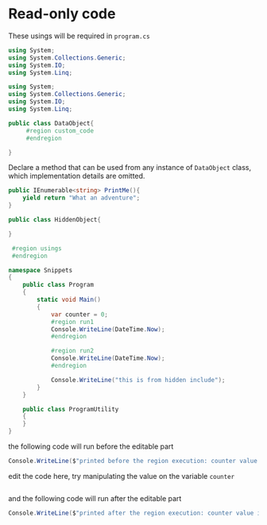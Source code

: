 # Read-only code 

These usings will be required in `program.cs`
```cs  --editable false --region usings --destination-file .\Snippets\Program.cs
using System;
using System.Collections.Generic;
using System.IO;
using System.Linq;

```
<!-- some hidden code-->
```cs --hidden --editable false
using System;
using System.Collections.Generic;
using System.IO;
using System.Linq;

public class DataObject{
     #region custom_code
     #endregion

}
```

Declare a method that can be used from any instance of `DataObject` class, which implementation details are omitted.
```cs --editable false  --region custom_code
public IEnumerable<string> PrintMe(){
    yield return "What an adventure";
}
```

<!-- Declare Utilities that are not on rendered in the page -->
```cs --editable false --hidden
public class HiddenObject{

}
```

```cs --editable false --hidden --destination-file .\Snippets\Program.cs
 #region usings
 #endregion

namespace Snippets
{
    public class Program
    {
        static void Main()
        {
            var counter = 0;
            #region run1
            Console.WriteLine(DateTime.Now);
            #endregion

            #region run2
            Console.WriteLine(DateTime.Now);
            #endregion

            Console.WriteLine("this is from hidden include");
        }        
    }

```

```cs --editable false --hidden --destination-file .\Snippets\Program.cs
    public class ProgramUtility
    {
    }
}
```

the following code will run before the editable part
```cs --editable false --destination-file .\Snippets\Program.cs --region run1
Console.WriteLine($"printed before the region execution: counter value is {counter}");
```

edit the code here, try manipulating the value on the variable `counter`
```csharp --source-file ./Snippets/Program.cs --region run1
```

and the following code will run after the editable part
```cs --editable false --destination-file .\Snippets\Program.cs --region run1 
Console.WriteLine($"printed after the region execution: counter value is {counter}");
```


